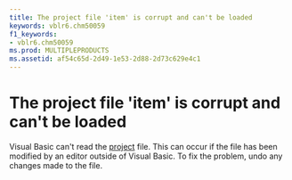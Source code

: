 ```yaml
---
title: The project file 'item' is corrupt and can't be loaded
keywords: vblr6.chm50059
f1_keywords:
- vblr6.chm50059
ms.prod: MULTIPLEPRODUCTS
ms.assetid: af54c65d-2d49-1e53-2d88-2d73c629e4c1
---
```



# The project file 'item' is corrupt and can't be loaded

Visual Basic can't read the [project](vbe-glossary.md) file. This can occur if the file has been modified by an editor outside of Visual Basic. To fix the problem, undo any changes made to the file.


